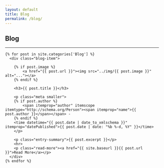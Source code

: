 ```yaml
---
layout: default
title: Blog
permalink: /blog/
---
```


<h2 class="page-title">Blog</h2>
<hr>
<div class="blog">
	
	{% for post in site.categories['Blog'] %}
	  <div class="blog-item">
		
		{% if post.image %}
			<a href="{{ post.url }}"><img src="../img/{{ post.image }}" alt="..."></a>
		{% endif %}
		
		<h3>{{ post.title }}</h3>
		
		<p class="meta smaller">
		{% if post.author %}
			<span itemprop="author" itemscope itemtype="http://schema.org/Person"><span itemprop="name">{{ post.author }}</span></span> -
		{% endif %}
		<time datetime="{{ post.date | date_to_xmlschema }}" itemprop="datePublished">{{ post.date | date: "%b %-d, %Y" }}</time>
		</p>

		<p class="entry-summary">{{ post.excerpt }}</p>
		<hr>
		<p class="read-more"><a href="{{ site.baseurl }}{{ post.url }}">Read More</a></p>
	  </div>
	{% endfor %}	
</div>